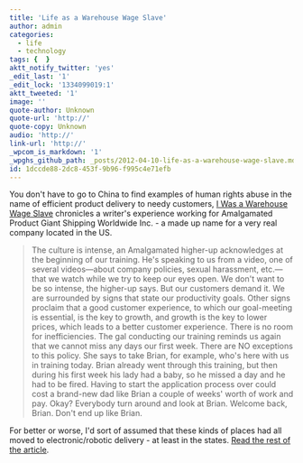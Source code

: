 ```yaml
---
title: 'Life as a Warehouse Wage Slave'
author: admin
categories:
  - life
  - technology
tags: {  }
aktt_notify_twitter: 'yes'
_edit_last: '1'
_edit_lock: '1334099019:1'
aktt_tweeted: '1'
image: ''
quote-author: Unknown
quote-url: 'http://'
quote-copy: Unknown
audio: 'http://'
link-url: 'http://'
_wpcom_is_markdown: '1'
_wpghs_github_path: _posts/2012-04-10-life-as-a-warehouse-wage-slave.md
id: 1dccde88-2dc8-453f-9b96-f995c4e71efb
---
```

<p>You don't have to go to China to find examples of human rights abuse in the name of efficient product delivery to needy customers, <a href="http://motherjones.com/politics/2012/02/mac-mcclelland-free-online-shipping-warehouses-labor">I Was a Warehouse Wage Slave</a> chronicles a writer's experience working for Amalgamated Product Giant Shipping Worldwide Inc. - a made up name for a very real company located in the US.</p>
<blockquote><p>
  The culture is intense, an Amalgamated higher-up acknowledges at the beginning of our training. He's speaking to us from a video, one of several videos—about company policies, sexual harassment, etc.—that we watch while we try to keep our eyes open. We don't want to be so intense, the higher-up says. But our customers demand it. We are surrounded by signs that state our productivity goals. Other signs proclaim that a good customer experience, to which our goal-meeting is essential, is the key to growth, and growth is the key to lower prices, which leads to a better customer experience. There is no room for inefficiencies. The gal conducting our training reminds us again that we cannot miss any days our first week. There are NO exceptions to this policy. She says to take Brian, for example, who's here with us in training today. Brian already went through this training, but then during his first week his lady had a baby, so he missed a day and he had to be fired. Having to start the application process over could cost a brand-new dad like Brian a couple of weeks' worth of work and pay. Okay? Everybody turn around and look at Brian. Welcome back, Brian. Don't end up like Brian.
</p></blockquote>
<p>For better or worse, I'd sort of assumed that these kinds of places had all moved to electronic/robotic delivery - at least in the states. <a href="http://motherjones.com/politics/2012/02/mac-mcclelland-free-online-shipping-warehouses-labor">Read the rest of the article</a>.</p>
